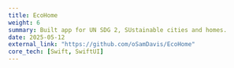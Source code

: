 ```yaml
---
title: EcoHome
weight: 6
summary: Built app for UN SDG 2, SUstainable cities and homes.
date: 2025-05-12
external_link: "https://github.com/oSamDavis/EcoHome"
core_tech: [Swift, SwiftUI]
---
```

